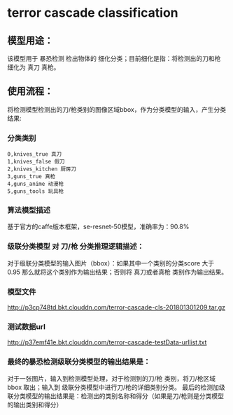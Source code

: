# terror cascade classification
## 模型用途：
该模型用于 暴恐检测 检出物体的 细化分类；目前细化是指：将检测出的刀和枪 细化为 真刀 真枪。
## 使用流程：
将检测模型检测出的刀/枪类别的图像区域bbox，作为分类模型的输入，产生分类结果:
### 分类类别
    0,knives_true 真刀
    1,knives_false 假刀
    2,knives_kitchen 厨房刀
    3,guns_true 真枪
    4,guns_anime 动漫枪
    5,guns_tools 玩具枪
### 算法模型描述
基于官方的caffe版本框架，se-resnet-50模型，准确率为：90.8%
### 级联分类模型 对 刀/枪 分类推理逻辑描述：
对于级联分类模型的输入图片（bbox）：如果其中一个类别的分类score 大于 0.95 那么就将这个类别作为输出结果；否则将 真刀或者真枪 类别作为输出结果。

### 模型文件
http://p3cp748td.bkt.clouddn.com/terror-cascade-cls-201801301209.tar.gz

### 测试数据url
http://p37emf41e.bkt.clouddn.com/terror-cascade-testData-urllist.txt

### 最终的暴恐检测级联分类模型的输出结果是：
对于一张图片，输入到检测模型处理，对于检测到的刀/枪 类别，将刀/枪区域 bbox 取出；输入到 级联分类模型中进行刀/枪的详细类别分类。
最后的检测加级联分类模型的输出结果是：检测出的类别名称和得分（如果是刀/枪则是分类模型的输出类别和得分）

